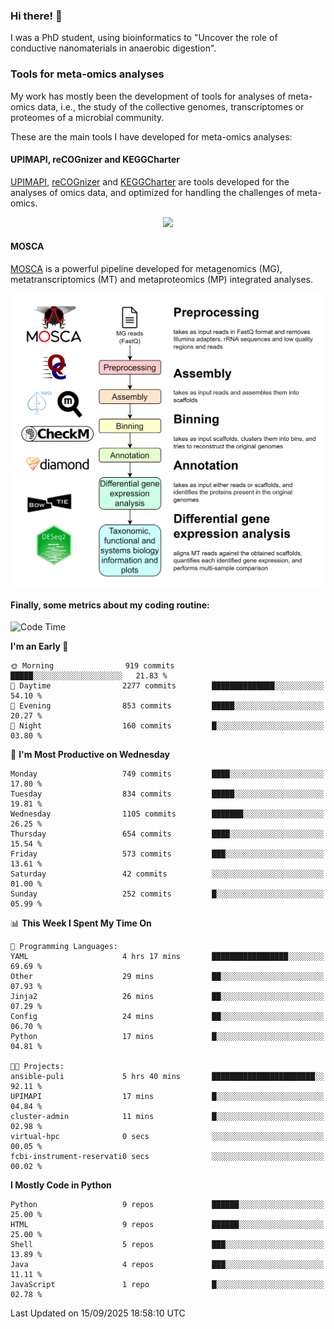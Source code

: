 ### Hi there! 👋

I was a PhD student, using bioinformatics to "Uncover the role of conductive nanomaterials in anaerobic digestion".

### Tools for meta-omics analyses

My work has mostly been the development of tools for analyses of meta-omics data, i.e., the study of the collective genomes, transcriptomes or proteomes of a microbial community.

These are the main tools I have developed for meta-omics analyses:

#### UPIMAPI, reCOGnizer and KEGGCharter

[UPIMAPI](https://github.com/iquasere/UPIMAPI), [reCOGnizer](https://github.com/iquasere/reCOGnizer) and [KEGGCharter](https://github.com/iquasere/KEGGCharter) are tools developed for the analyses of omics data, and optimized for handling the challenges of meta-omics.

<p align="center">
    <img src="assets/annotation_paper.png">
</p>

#### MOSCA

[MOSCA](https://github.com/iquasere/MOSCA) is a powerful pipeline developed for metagenomics (MG), metatranscriptomics (MT) and metaproteomics (MP) integrated analyses.

<p align="center">
    <img src="assets/mosca_workflow.png" align="center" width="700">
</p>


#### Finally, some metrics about my coding routine:

<!--START_SECTION:waka-->
![Code Time](http://img.shields.io/badge/Code%20Time-1%2C025%20hrs%2028%20mins-blue)

**I'm an Early 🐤** 

```text
🌞 Morning                919 commits         █████░░░░░░░░░░░░░░░░░░░░   21.83 % 
🌆 Daytime                2277 commits        ██████████████░░░░░░░░░░░   54.10 % 
🌃 Evening                853 commits         █████░░░░░░░░░░░░░░░░░░░░   20.27 % 
🌙 Night                  160 commits         █░░░░░░░░░░░░░░░░░░░░░░░░   03.80 % 
```
📅 **I'm Most Productive on Wednesday** 

```text
Monday                   749 commits         ████░░░░░░░░░░░░░░░░░░░░░   17.80 % 
Tuesday                  834 commits         █████░░░░░░░░░░░░░░░░░░░░   19.81 % 
Wednesday                1105 commits        ███████░░░░░░░░░░░░░░░░░░   26.25 % 
Thursday                 654 commits         ████░░░░░░░░░░░░░░░░░░░░░   15.54 % 
Friday                   573 commits         ███░░░░░░░░░░░░░░░░░░░░░░   13.61 % 
Saturday                 42 commits          ░░░░░░░░░░░░░░░░░░░░░░░░░   01.00 % 
Sunday                   252 commits         █░░░░░░░░░░░░░░░░░░░░░░░░   05.99 % 
```


📊 **This Week I Spent My Time On** 

```text
💬 Programming Languages: 
YAML                     4 hrs 17 mins       █████████████████░░░░░░░░   69.69 % 
Other                    29 mins             ██░░░░░░░░░░░░░░░░░░░░░░░   07.93 % 
Jinja2                   26 mins             ██░░░░░░░░░░░░░░░░░░░░░░░   07.29 % 
Config                   24 mins             ██░░░░░░░░░░░░░░░░░░░░░░░   06.70 % 
Python                   17 mins             █░░░░░░░░░░░░░░░░░░░░░░░░   04.81 % 

🐱‍💻 Projects: 
ansible-puli             5 hrs 40 mins       ███████████████████████░░   92.11 % 
UPIMAPI                  17 mins             █░░░░░░░░░░░░░░░░░░░░░░░░   04.84 % 
cluster-admin            11 mins             █░░░░░░░░░░░░░░░░░░░░░░░░   02.98 % 
virtual-hpc              0 secs              ░░░░░░░░░░░░░░░░░░░░░░░░░   00.05 % 
fcbi-instrument-reservati0 secs              ░░░░░░░░░░░░░░░░░░░░░░░░░   00.02 % 
```

**I Mostly Code in Python** 

```text
Python                   9 repos             ██████░░░░░░░░░░░░░░░░░░░   25.00 % 
HTML                     9 repos             ██████░░░░░░░░░░░░░░░░░░░   25.00 % 
Shell                    5 repos             ███░░░░░░░░░░░░░░░░░░░░░░   13.89 % 
Java                     4 repos             ███░░░░░░░░░░░░░░░░░░░░░░   11.11 % 
JavaScript               1 repo              █░░░░░░░░░░░░░░░░░░░░░░░░   02.78 % 
```




 Last Updated on 15/09/2025 18:58:10 UTC
<!--END_SECTION:waka-->

